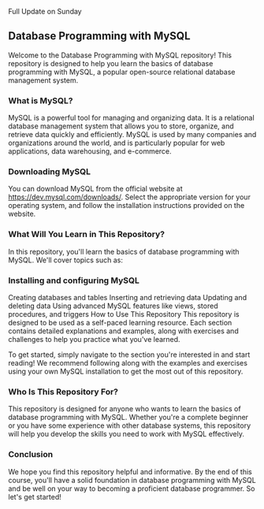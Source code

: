Full Update on Sunday
## Database Programming with MySQL
Welcome to the Database Programming with MySQL repository! This repository is designed to help you learn the basics of database programming with MySQL, a popular open-source relational database management system.

### What is MySQL?
MySQL is a powerful tool for managing and organizing data. It is a relational database management system that allows you to store, organize, and retrieve data quickly and efficiently. MySQL is used by many companies and organizations around the world, and is particularly popular for web applications, data warehousing, and e-commerce.

### Downloading MySQL

You can download MySQL from the official website at https://dev.mysql.com/downloads/. Select the appropriate version for your operating system, and follow the installation instructions provided on the website.

### What Will You Learn in This Repository?
In this repository, you'll learn the basics of database programming with MySQL. We'll cover topics such as:

### Installing and configuring MySQL
Creating databases and tables
Inserting and retrieving data
Updating and deleting data
Using advanced MySQL features like views, stored procedures, and triggers
How to Use This Repository
This repository is designed to be used as a self-paced learning resource. Each section contains detailed explanations and examples, along with exercises and challenges to help you practice what you've learned.

To get started, simply navigate to the section you're interested in and start reading! We recommend following along with the examples and exercises using your own MySQL installation to get the most out of this repository.

### Who Is This Repository For?
This repository is designed for anyone who wants to learn the basics of database programming with MySQL. Whether you're a complete beginner or you have some experience with other database systems, this repository will help you develop the skills you need to work with MySQL effectively.

### Conclusion
We hope you find this repository helpful and informative. By the end of this course, you'll have a solid foundation in database programming with MySQL and be well on your way to becoming a proficient database programmer. So let's get started!






